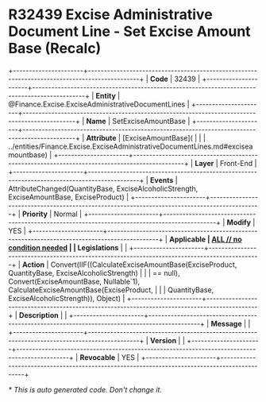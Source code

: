 ﻿---
erp.type: front-end-business-rule
erp.entity: Finance.Excise.ExciseAdministrativeDocumentLines
---

# R32439 Excise Administrative Document Line - Set Excise Amount Base (Recalc)
+----------------------+----------------------------------------------------------------------------------------------+
| **Code**             | 32439                                                                                        |
+----------------------+----------------------------------------------------------------------------------------------+
| **Entity**           | @Finance.Excise.ExciseAdministrativeDocumentLines                                            |
+----------------------+----------------------------------------------------------------------------------------------+
| **Name**             | SetExciseAmountBase                                                                          |
+----------------------+----------------------------------------------------------------------------------------------+
| **Attribute**        | [ExciseAmountBase](                                                                          |
|                      | ../entities/Finance.Excise.ExciseAdministrativeDocumentLines.md#exciseamountbase)            |
+----------------------+----------------------------------------------------------------------------------------------+
| **Layer**            | Front-End                                                                                    |
+----------------------+----------------------------------------------------------------------------------------------+
| **Events**           | AttributeChanged(QuantityBase, ExciseAlcoholicStrength, ExciseAmountBase, ExciseProduct)     |
+----------------------+----------------------------------------------------------------------------------------------+
| **Priority**         | Normal                                                                                       |
+----------------------+----------------------------------------------------------------------------------------------+
| **Modify**           | YES                                                                                          |
+----------------------+----------------------------------------------------------------------------------------------+
| **Applicable         | [ALL // no condition needed](xref:applicable-legislations)                                   |
| Legislations**       |                                                                                              |
+----------------------+----------------------------------------------------------------------------------------------+
| **Action**           | Convert(IIF((CalculateExciseAmountBase(ExciseProduct, QuantityBase, ExciseAlcoholicStrength) |
|                      |  == null), Convert(ExciseAmountBase, Nullable`1), CalculateExciseAmountBase(ExciseProduct,   |
|                      | QuantityBase, ExciseAlcoholicStrength)), Object)                                             |
+----------------------+----------------------------------------------------------------------------------------------+
| **Description**      |                                                                                              |
+----------------------+----------------------------------------------------------------------------------------------+
| **Message**          |                                                                                              |
+----------------------+----------------------------------------------------------------------------------------------+
| **Version**          |                                                                                              |
+----------------------+----------------------------------------------------------------------------------------------+
| **Revocable**        | YES                                                                                          |
+----------------------+----------------------------------------------------------------------------------------------+

*\* This is auto generated code. Don't change it.*
